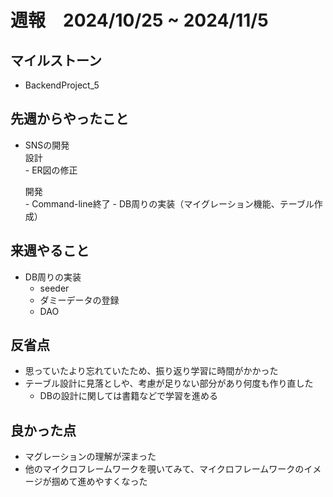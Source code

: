 # 週報　2024/10/25 ~ 2024/11/5

## マイルストーン
- BackendProject_5

## 先週からやったこと
- SNSの開発  
    設計   
      - ER図の修正  

    開発  
      - Command-line終了 
      - DB周りの実装（マイグレーション機能、テーブル作成）


## 来週やること
- DB周りの実装  
    - seeder
    - ダミーデータの登録
    - DAO


## 反省点
- 思っていたより忘れていたため、振り返り学習に時間がかかった
- テーブル設計に見落としや、考慮が足りない部分があり何度も作り直した  
  - DBの設計に関しては書籍などで学習を進める


## 良かった点
- マグレーションの理解が深まった
- 他のマイクロフレームワークを覗いてみて、マイクロフレームワークのイメージが掴めて進めやすくなった




